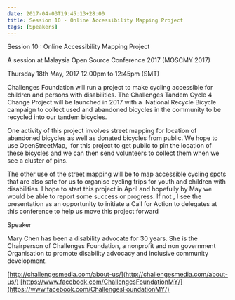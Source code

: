 ```yaml
---
date: 2017-04-03T19:45:13+28:00
title: Session 10 - Online Accessibility Mapping Project
tags: [Speakers]
---
```


Session 10 : Online Accessibility Mapping Project

A session at Malaysia Open Source Conference 2017 (MOSCMY 2017)

Thursday 18th May, 2017 12:00pm to 12:45pm (SMT)

Challenges Foundation will run a project to make cycling accessible for children and persons with disabilities. The Challenges Tandem Cycle 4 Change Project will be launched in 2017 with a  National Recycle Bicycle campaign to collect used and abandoned bicycles in the community to be recycled into our tandem bicycles.

One activity of this project involves street mapping for location of abandoned bicycles as well as donated bicycles from public. We hope to use OpenStreetMap,  for this project to get public to pin the location of these bicycles and we can then send volunteers to collect them when we see a cluster of pins.

The other use of the street mapping will be to map accessible cycling spots that are also safe for us to organise cycling trips for youth and children with disabilities. I hope to start this project in April and hopefully by May we would be able to report some success or progress. If not , I see the presentation as an opportunity to initiate a Call for Action to delegates at this conference to help us move this project forward

Speaker

Mary Chen has been a disability advocate for 30 years. She is the Chairperson of Challenges Foundation, a nonprofit and non government Organisation to promote disability advocacy and inclusive community development.

[http://challengesmedia.com/about-us/](http://challengesmedia.com/about-us/)
[https://www.facebook.com/ChallengesFoundationMY/](https://www.facebook.com/ChallengesFoundationMY/)
